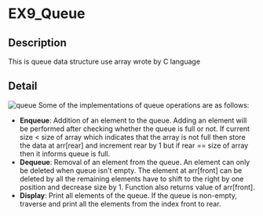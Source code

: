 # EX9_Queue
## Description
This is queue data structure use array wrote by C language
## Detail
![queue](https://user-images.githubusercontent.com/82272158/230749440-22d25012-175a-475e-835e-d40657f77e13.png)
Some of the implementations of queue operations are as follows:
- **Enqueue**: Addition of an element to the queue. Adding an element will be performed after checking whether the queue is full or not. If current size < size of array which indicates that the array is not full then store the data at arr[rear] and increment rear by 1 but if rear == size of array then it informs queue is full.
- **Dequeue**: Removal of an element from the queue. An element can only be deleted when queue isn't empty. The element at arr[front] can be deleted by all the remaining elements have to shift to the right by one position and decrease size by 1. Function also returns value of arr[front].
- **Display**: Print all elements of the queue. If the queue is non-empty, traverse and print all the elements from the index front to rear.
